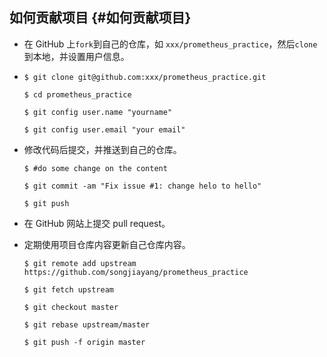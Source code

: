 ## 如何贡献项目 {#如何贡献项目}

* 在 GitHub 上`fork`到自己的仓库，如 `xxx/prometheus_practice`，然后`clone`到本地，并设置用户信息。
* ```
  $ git clone git@github.com:xxx/prometheus_practice.git

  $ cd prometheus_practice

  $ git config user.name "yourname"

  $ git config user.email "your email"
  ```

* 修改代码后提交，并推送到自己的仓库。

  ```
  $ #do some change on the content

  $ git commit -am "Fix issue #1: change helo to hello"

  $ git push
  ```

* 在 GitHub 网站上提交 pull request。

* 定期使用项目仓库内容更新自己仓库内容。

  ```
  $ git remote add upstream https://github.com/songjiayang/prometheus_practice

  $ git fetch upstream

  $ git checkout master

  $ git rebase upstream/master

  $ git push -f origin master
  ```



